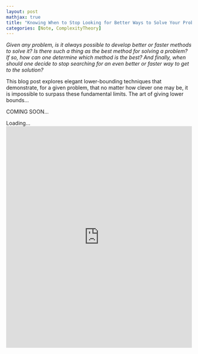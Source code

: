 ```yaml
---
layout: post
mathjax: true
title: "Knowing When to Stop Looking for Better Ways to Solve Your Problems"
categories: [Note, ComplexityTheory]
---
```


*Given any problem, is it always possible to develop better or faster methods to solve it? Is there such a thing as the best method for solving a problem? If so, how can one determine which method is the best? And finally, when should one decide to stop searching for an even better or faster way to get to the solution?*

This blog post explores elegant lower-bounding techniques that demonstrate, for a given problem, that no matter how clever one may be, it is impossible to surpass these fundamental limits. The art of giving lower bounds...

COMING SOON...

<div id="loading">Loading...</div>
<iframe
    src="https://mybinder.org/v2/gh/o-qcblog/voila/HEAD?urlpath=voila/render/Post8_InteractiveCode1.ipynb"
    width="100%"
    height="600"
    frameborder="0"
    allowfullscreen
    onload="document.getElementById('loading').style.display='none';">
</iframe>


